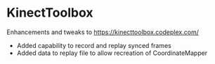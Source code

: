 KinectToolbox
=============
Enhancements and tweaks to https://kinecttoolbox.codeplex.com/
* Added capability to record and replay synced frames
* Added data to replay file to allow recreation of CoordinateMapper
